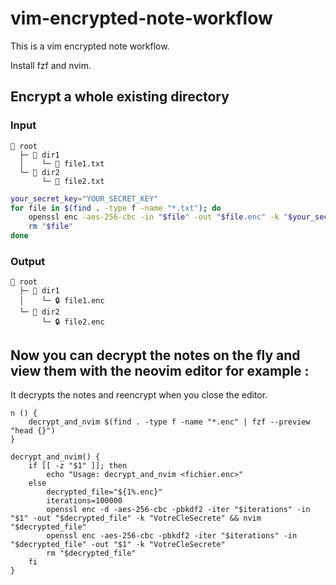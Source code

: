 # vim-encrypted-note-workflow
This is a vim encrypted note workflow.

Install fzf and nvim.

## Encrypt a whole existing directory

### Input
```
📂 root
  ├─ 📁 dir1
  │    └─ 📄 file1.txt
  └─ 📁 dir2
       └─ 📄 file2.txt
```

```bash
your_secret_key="YOUR_SECRET_KEY"
for file in $(find . -type f -name "*.txt"); do
    openssl enc -aes-256-cbc -in "$file" -out "$file.enc" -k "$your_secret_key"
    rm "$file"
done
```

### Output
```
📂 root
  ├─ 📁 dir1
  │    └─ 🔒 file1.enc
  └─ 📁 dir2
       └─ 🔒 file2.enc
```

## Now you can decrypt the notes on the fly and view them with the neovim editor for example :
It decrypts the notes and reencrypt when you close the editor.
```
n () {
	decrypt_and_nvim $(find . -type f -name "*.enc" | fzf --preview "head {}")
}

decrypt_and_nvim() {
    if [[ -z "$1" ]]; then
        echo "Usage: decrypt_and_nvim <fichier.enc>"
    else
        decrypted_file="${1%.enc}"
        iterations=100000
        openssl enc -d -aes-256-cbc -pbkdf2 -iter "$iterations" -in "$1" -out "$decrypted_file" -k "VotreCleSecrete" && nvim "$decrypted_file"
        openssl enc -aes-256-cbc -pbkdf2 -iter "$iterations" -in "$decrypted_file" -out "$1" -k "VotreCleSecrete"
        rm "$decrypted_file"
    fi
}
```


